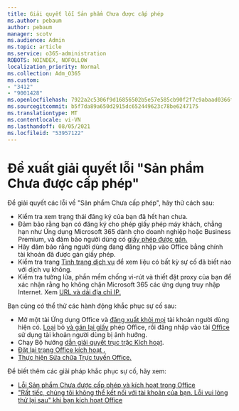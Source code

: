 ```yaml
---
title: Giải quyết lỗi Sản phẩm Chưa được cấp phép
ms.author: pebaum
author: pebaum
manager: scotv
ms.audience: Admin
ms.topic: article
ms.service: o365-administration
ROBOTS: NOINDEX, NOFOLLOW
localization_priority: Normal
ms.collection: Adm_O365
ms.custom:
- "3412"
- "9001428"
ms.openlocfilehash: 7922a2c5306f9d16856502b5e57e585cb90f2f7c9abaad0366f72ed46de786d5
ms.sourcegitcommit: b5f7da89a650d2915dc652449623c78be6247175
ms.translationtype: MT
ms.contentlocale: vi-VN
ms.lasthandoff: 08/05/2021
ms.locfileid: "53957122"
---
```

# <a name="suggestions-for-solving-unlicensed-product-errors"></a>Đề xuất giải quyết lỗi "Sản phẩm Chưa được cấp phép"

Để giải quyết các lỗi về "Sản phẩm Chưa cấp phép", hãy thử cách sau:

- Kiểm tra xem trạng thái đăng ký của bạn đã hết hạn chưa.
- Đảm bảo rằng bạn có đăng ký cho phép giấy phép máy khách, chẳng hạn như Ứng dụng Microsoft 365 dành cho doanh nghiệp hoặc Business Premium, và đảm bảo người dùng có [giấy phép được gán.](https://docs.microsoft.com/microsoft-365/admin/add-users/add-users) 
- Hãy đảm bảo rằng người dùng đang đăng nhập vào Office bằng chính tài khoản đã được gán giấy phép.
- Kiểm tra trang [Tình trạng dịch vụ](https://docs.microsoft.com/office365/enterprise/view-service-health) để xem liệu có bất kỳ sự cố đã biết nào với dịch vụ không.
- Kiểm tra tường lửa, phần mềm chống vi-rút và thiết đặt proxy của bạn để xác nhận rằng họ không chặn Microsoft 365 các ứng dụng truy nhập Internet. Xem [URL và dải địa chỉ IP.](https://docs.microsoft.com/office365/enterprise/urls-and-ip-address-ranges)

Bạn cũng có thể thử các hành động khắc phục sự cố sau: 

- Mở một tài Ứng dụng Office và [đăng xuất khỏi mọi](https://support.office.com/article/5a20dc11-47e9-4b6f-945d-478cb6d92071) tài khoản người dùng hiện có. [Loại](https://docs.microsoft.com/microsoft-365/admin/manage/remove-licenses-from-users) bỏ [và gán lại giấy](https://docs.microsoft.com/microsoft-365/admin/manage/assign-licenses-to-users) phép Office, rồi đăng nhập vào tài [Office](https://support.office.com/article/628ea040-f265-49de-b986-be09c3ebf8a9) sử dụng tài khoản người dùng bị ảnh hưởng.
- Chạy Bộ hướng [dẫn giải quyết trục trặc Kích hoạt](https://aka.ms/SARA-OfficeActivation-Alchemy).
- [Đặt lại trạng Office kích hoạt .](https://docs.microsoft.com/office365/troubleshoot/activation/reset-office-365-proplus-activation-state) 
- [Thực hiện Sửa chữa Trực tuyến Office.](https://support.office.com/Article/7821d4b6-7c1d-4205-aa0e-a6b40c5bb88b)

Để biết thêm các giải pháp khắc phục sự cố, hãy xem: 

- [Lỗi Sản phẩm Chưa được cấp phép và kích hoạt trong Office](https://support.office.com/Article/0d23d3c0-c19c-4b2f-9845-5344fedc4380)
- ["Rất tiếc, chúng tôi không thể kết nối với tài khoản của bạn. Lỗi vui lòng thử lại sau" khi bạn kích hoạt Office](https://docs.microsoft.com/office/troubleshoot/activation-installation/issue-when-activate-office-from-office-365)